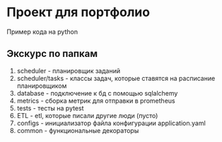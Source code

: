 # Проект для портфолио

Пример кода на python

## Экскурс по папкам
1. scheduler - планировщик заданий
2. scheduler/tasks - классы задач, которые ставятся на расписание планировщиком
3. database - подключение к бд с помощью sqlalchemy
4. metrics - сборка метрик для отправки в prometheus
5. tests - тесты на pytest
6. ETL - etl, которые писали другие люди (пусто)
7. configs - инициализатор файла конфигурации application.yaml
8. common - функциональные декораторы
